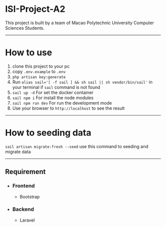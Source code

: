 # ISI-Project-A2

This project is built by a team of Macao Polytechnic University Computer Sciences Students.

---
# How to use
1. clone this project to your pc
2. copy `.env.example` to `.env`
3. `php artisan key:generate`
4. Run `alias sail='[ -f sail ] && sh sail || sh vendor/bin/sail'` in your terminal if `sail` command is not found
5. `sail up -d` For set the docker container
6. `sail npm i` For install the node modules
7. `sail npm run dev` For run the development mode
8. Use your browser to `http://localhost` to see the result

---
# How to seeding data
`sail artisan migrate:fresh --seed` use this command to seeding and migrate data


---

## Requirement
- ### Frontend
    - Bootstrap

- ### Backend
    - Laravel
